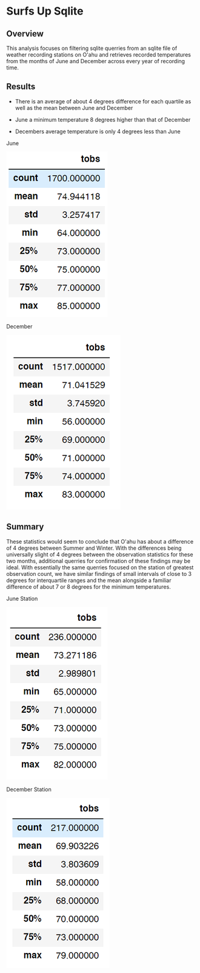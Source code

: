 # Surfs Up Sqlite


## Overview

This analysis focuses on filtering sqlite querries from an sqlite file of weather recording stations on O'ahu and retrieves recorded temperatures from the months of June and December across every year of recording time.

## Results

* There is an average of about 4 degrees difference for each quartile as well as the mean between June and December

* June a minimum temperature 8 degrees higher than that of December

* Decembers average temperature is only 4 degrees less than June


June

![alt text](Images/June.PNG)

December

![alt text](Images/December.PNG)

## Summary

These statistics would seem to conclude that O'ahu has about a difference of 4 degrees between Summer and Winter. With the differences being universally slight of 4 degrees between the observation statistics for these two months, additional querries for confirmation of these findings may be ideal. With essentially the same querries focused on the station of greatest observation count, we have similar findings of small intervals of close to 3 degrees for interquartile ranges and the mean alongside a familiar difference of about 7 or 8 degrees for the minimum temperatures.


June Station

![alt text](Images/June_Station.PNG)

December Station

![alt text](Images/December_Station.PNG)

